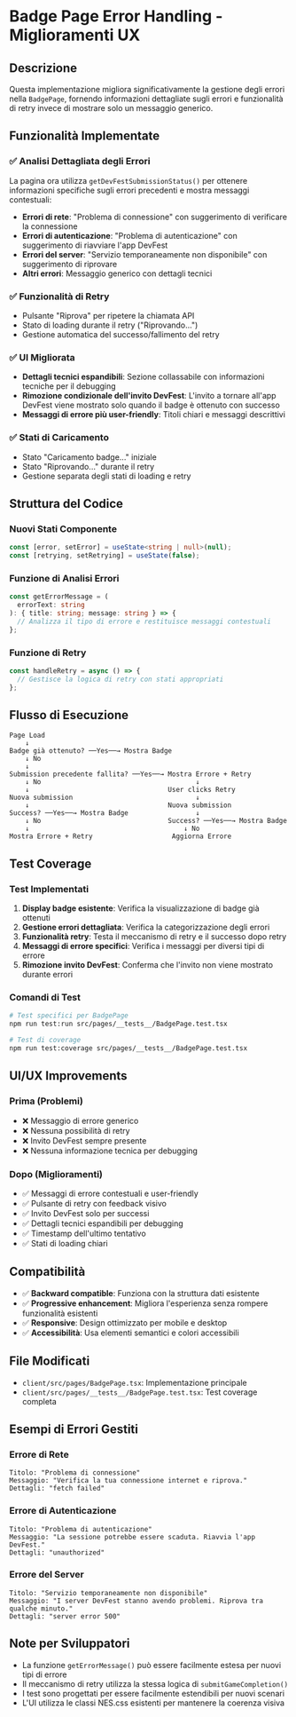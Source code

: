 # Badge Page Error Handling - Miglioramenti UX

## Descrizione

Questa implementazione migliora significativamente la gestione degli errori nella `BadgePage`, fornendo informazioni dettagliate sugli errori e funzionalità di retry invece di mostrare solo un messaggio generico.

## Funzionalità Implementate

### ✅ Analisi Dettagliata degli Errori

La pagina ora utilizza `getDevFestSubmissionStatus()` per ottenere informazioni specifiche sugli errori precedenti e mostra messaggi contestuali:

- **Errori di rete**: "Problema di connessione" con suggerimento di verificare la connessione
- **Errori di autenticazione**: "Problema di autenticazione" con suggerimento di riavviare l'app DevFest
- **Errori del server**: "Servizio temporaneamente non disponibile" con suggerimento di riprovare
- **Altri errori**: Messaggio generico con dettagli tecnici

### ✅ Funzionalità di Retry

- Pulsante "Riprova" per ripetere la chiamata API
- Stato di loading durante il retry ("Riprovando...")
- Gestione automatica del successo/fallimento del retry

### ✅ UI Migliorata

- **Dettagli tecnici espandibili**: Sezione collassabile con informazioni tecniche per il debugging
- **Rimozione condizionale dell'invito DevFest**: L'invito a tornare all'app DevFest viene mostrato solo quando il badge è ottenuto con successo
- **Messaggi di errore più user-friendly**: Titoli chiari e messaggi descrittivi

### ✅ Stati di Caricamento

- Stato "Caricamento badge..." iniziale
- Stato "Riprovando..." durante il retry
- Gestione separata degli stati di loading e retry

## Struttura del Codice

### Nuovi Stati Componente

```typescript
const [error, setError] = useState<string | null>(null);
const [retrying, setRetrying] = useState(false);
```

### Funzione di Analisi Errori

```typescript
const getErrorMessage = (
  errorText: string
): { title: string; message: string } => {
  // Analizza il tipo di errore e restituisce messaggi contestuali
};
```

### Funzione di Retry

```typescript
const handleRetry = async () => {
  // Gestisce la logica di retry con stati appropriati
};
```

## Flusso di Esecuzione

```
Page Load
    ↓
Badge già ottenuto? ──Yes──→ Mostra Badge
    ↓ No
    ↓
Submission precedente fallita? ──Yes──→ Mostra Errore + Retry
    ↓ No                                       ↓
    ↓                                   User clicks Retry
Nuova submission                               ↓
    ↓                                   Nuova submission
Success? ──Yes──→ Mostra Badge                 ↓
    ↓ No                                Success? ──Yes──→ Mostra Badge
    ↓                                       ↓ No
Mostra Errore + Retry                    Aggiorna Errore
```

## Test Coverage

### Test Implementati

1. **Display badge esistente**: Verifica la visualizzazione di badge già ottenuti
2. **Gestione errori dettagliata**: Verifica la categorizzazione degli errori
3. **Funzionalità retry**: Testa il meccanismo di retry e il successo dopo retry
4. **Messaggi di errore specifici**: Verifica i messaggi per diversi tipi di errore
5. **Rimozione invito DevFest**: Conferma che l'invito non viene mostrato durante errori

### Comandi di Test

```bash
# Test specifici per BadgePage
npm run test:run src/pages/__tests__/BadgePage.test.tsx

# Test di coverage
npm run test:coverage src/pages/__tests__/BadgePage.test.tsx
```

## UI/UX Improvements

### Prima (Problemi)

- ❌ Messaggio di errore generico
- ❌ Nessuna possibilità di retry
- ❌ Invito DevFest sempre presente
- ❌ Nessuna informazione tecnica per debugging

### Dopo (Miglioramenti)

- ✅ Messaggi di errore contestuali e user-friendly
- ✅ Pulsante di retry con feedback visivo
- ✅ Invito DevFest solo per successi
- ✅ Dettagli tecnici espandibili per debugging
- ✅ Timestamp dell'ultimo tentativo
- ✅ Stati di loading chiari

## Compatibilità

- ✅ **Backward compatible**: Funziona con la struttura dati esistente
- ✅ **Progressive enhancement**: Migliora l'esperienza senza rompere funzionalità esistenti
- ✅ **Responsive**: Design ottimizzato per mobile e desktop
- ✅ **Accessibilità**: Usa elementi semantici e colori accessibili

## File Modificati

- `client/src/pages/BadgePage.tsx`: Implementazione principale
- `client/src/pages/__tests__/BadgePage.test.tsx`: Test coverage completa

## Esempi di Errori Gestiti

### Errore di Rete

```
Titolo: "Problema di connessione"
Messaggio: "Verifica la tua connessione internet e riprova."
Dettagli: "fetch failed"
```

### Errore di Autenticazione

```
Titolo: "Problema di autenticazione"
Messaggio: "La sessione potrebbe essere scaduta. Riavvia l'app DevFest."
Dettagli: "unauthorized"
```

### Errore del Server

```
Titolo: "Servizio temporaneamente non disponibile"
Messaggio: "I server DevFest stanno avendo problemi. Riprova tra qualche minuto."
Dettagli: "server error 500"
```

## Note per Sviluppatori

- La funzione `getErrorMessage()` può essere facilmente estesa per nuovi tipi di errore
- Il meccanismo di retry utilizza la stessa logica di `submitGameCompletion()`
- I test sono progettati per essere facilmente estendibili per nuovi scenari
- L'UI utilizza le classi NES.css esistenti per mantenere la coerenza visiva
